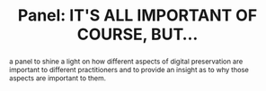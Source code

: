 ---
abstract: a panel to shine a light on how different aspects of digital preservation
  are important to different practitioners and to provide an insight as to why those
  aspects are important to them.
creators:
- Stokes, Paul
date: null
document_url: https://az659834.vo.msecnd.net/eventsairwesteuprod/production-inconference-public/885b3812c7f04e5ab88b1f9da0aae9e2
grand_parent: iPRES
institutions:
- Jisc
keywords:
- sustainability
- cost
- value
- risk
- data
landing_page_url: null
language: eng
layout: publication
license: CC-BY 4.0 International
notes_url: null
parent: iPRES 2022
presentation_url: null
size: null
source_name: iPRES
title: 'Panel: IT''S ALL IMPORTANT OF COURSE, BUT… '
type: panel
year: 2022
---